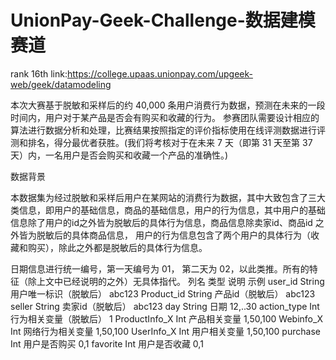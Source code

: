 # UnionPay-Geek-Challenge-数据建模赛道
rank 16th
link:https://college.upaas.unionpay.com/upgeek-web/geek/datamodeling

本次大赛基于脱敏和采样后的约 40,000 条用户消费行为数据，预测在未来的一段时间内，用户对于某产品是否会有购买和收藏的行为。  参赛团队需要设计相应的算法进行数据分析和处理，比赛结果按照指定的评价指标使用在线评测数据进行评测和排名，得分最优者获胜。(我们将考核对于在未来 7 天（即第 31 天至第 37 天）内，一名用户是否会购买和收藏一个产品的准确性。)


数据背景

本数据集为经过脱敏和采样后用户在某网站的消费行为数据，其中大致包含了三大类信息，即用户的基础信息，商品的基础信息，用户的行为信息，其中用户的基础信息除了用户的id之外皆为脱敏后的具体行为信息，商品信息除卖家id、商品id 之外皆为脱敏后的具体商品信息， 用户的行为信息包含了两个用户的具体行为（收藏和购买），除此之外都是脱敏后的具体行为信息。


日期信息进行统一编号，第一天编号为 01， 第二天为 02，以此类推。所有的特征（除上文中已经说明的之外）无具体指代。
列名 类型 说明 示例 
user_id String 用户唯一标识（脱敏后） abc123 
Product_id String 产品id（脱敏后） abc123 
seller String 卖家id（脱敏后） abc123 
day String 日期 12,..30 
action_type Int 行为相关变量（脱敏后） 1 
ProductInfo_X Int 产品相关变量 1,50,100 
Webinfo_X Int 网络行为相关变量 1,50,100 
UserInfo_X Int 用户相关变量 1,50,100 
purchase Int 用户是否购买 0,1 
favorite Int 用户是否收藏 0,1 
